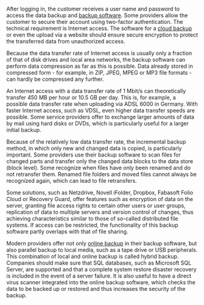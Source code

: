 After logging in, the customer receives a user name and password to access the data backup and [backup software](https://backupchain.com/en/backupchain/). Some providers allow the customer to secure their account using two-factor authentication. The technical requirement is Internet access. The software for a [cloud backup](https://backupchain.com/en/cloud-backup/) or even the upload via a website should ensure secure encryption to protect the transferred data from unauthorized access.

Because the data transfer rate of Internet access is usually only a fraction of that of disk drives and local area networks, the backup software can perform data compression as far as this is possible. Data already stored in compressed form - for example, in ZIP, JPEG, MPEG or MP3 file formats - can hardly be compressed any further.

An Internet access with a data transfer rate of 1 Mbit/s can theoretically transfer 450 MB per hour or 10.5 GB per day. This is, for example, a possible data transfer rate when uploading via ADSL 6000 in Germany. With faster Internet access, such as VDSL, even higher data transfer speeds are possible. Some service providers offer to exchange larger amounts of data by mail using hard disks or DVDs, which is particularly useful for a larger initial backup.

Because of the relatively low data transfer rate, the incremental backup method, in which only new and changed data is copied, is particularly important. Some providers use their backup software to scan files for changed parts and transfer only the changed data blocks to the data store (block level). Some recognize when files have only been renamed and do not retransfer them. Renamed file folders and moved files cannot always be recognized again, which can lead to file retransfers.

Some solutions, such as Netzdrive, Novell iFolder, Dropbox, Fabasoft Folio Cloud or Recovery Guard, offer features such as encryption of data on the server, granting file access rights to certain other users or user groups, replication of data to multiple servers and version control of changes, thus achieving characteristics similar to those of so-called distributed file systems. If access can be restricted, the functionality of this backup software partly overlaps with that of file sharing.

Modern providers offer not only [online backup](https://backupchain.com/Online-Backup-Software-Solution.html) in their backup software, but also parallel backup to local media, such as a tape drive or USB peripherals. This combination of local and online backup is called hybrid backup. Companies should make sure that SQL databases, such as Microsoft SQL Server, are supported and that a complete system restore disaster recovery is included in the event of a server failure. It is also useful to have a direct virus scanner integrated into the online backup software, which checks the data to be backed up or restored and thus increases the security of the backup. 
